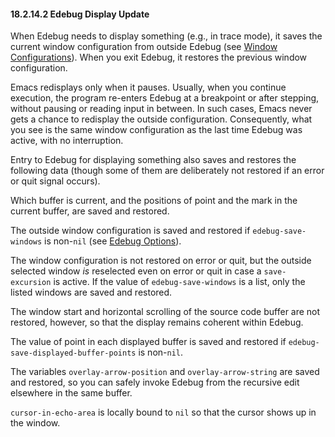 

#### 18.2.14.2 Edebug Display Update

When Edebug needs to display something (e.g., in trace mode), it saves the current window configuration from outside Edebug (see [Window Configurations](Window-Configurations.html)). When you exit Edebug, it restores the previous window configuration.

Emacs redisplays only when it pauses. Usually, when you continue execution, the program re-enters Edebug at a breakpoint or after stepping, without pausing or reading input in between. In such cases, Emacs never gets a chance to redisplay the outside configuration. Consequently, what you see is the same window configuration as the last time Edebug was active, with no interruption.

Entry to Edebug for displaying something also saves and restores the following data (though some of them are deliberately not restored if an error or quit signal occurs).

Which buffer is current, and the positions of point and the mark in the current buffer, are saved and restored.

The outside window configuration is saved and restored if `edebug-save-windows` is non-`nil` (see [Edebug Options](Edebug-Options.html)).

The window configuration is not restored on error or quit, but the outside selected window *is* reselected even on error or quit in case a `save-excursion` is active. If the value of `edebug-save-windows` is a list, only the listed windows are saved and restored.

The window start and horizontal scrolling of the source code buffer are not restored, however, so that the display remains coherent within Edebug.

The value of point in each displayed buffer is saved and restored if `edebug-save-displayed-buffer-points` is non-`nil`.

The variables `overlay-arrow-position` and `overlay-arrow-string` are saved and restored, so you can safely invoke Edebug from the recursive edit elsewhere in the same buffer.

`cursor-in-echo-area` is locally bound to `nil` so that the cursor shows up in the window.

